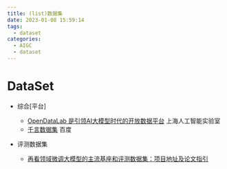 ```yaml
---
title: (list)数据集
date: 2023-01-08 15:59:14
tags:
  - dataset
categories: 
  - AIGC
  - dataset  
---
```


<p></p>
<!-- more -->


# DataSet
+ 综合[平台] 
  - [OpenDataLab 是引领AI大模型时代的开放数据平台](http://opendatalab.com/) 
    上海人工智能实验室  
  - [千言数据集](https://www.luge.ai/#/) 
    百度 

+ 评测数据集
  - [再看领域微调大模型的主流基座和评测数据集：项目地址及论文指引](https://mp.weixin.qq.com/s?__biz=MzAxMjc3MjkyMg==&mid=2648405040&idx=1&sn=ad45944e78b5742337158cff80dbd9b3) 

